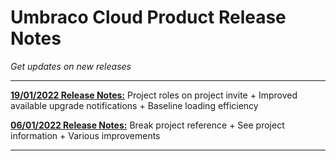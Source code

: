 # Umbraco Cloud Product Release Notes

_Get updates on new releases_

---

[**19/01/2022 Release Notes:**](2022-01-19-ReleaseNote.md) Project roles on project invite + Improved available upgrade notifications + Baseline loading efficiency

[**06/01/2022 Release Notes:**](2022-01-06-ReleaseNote.md) Break project reference + See project information + Various improvements

---
